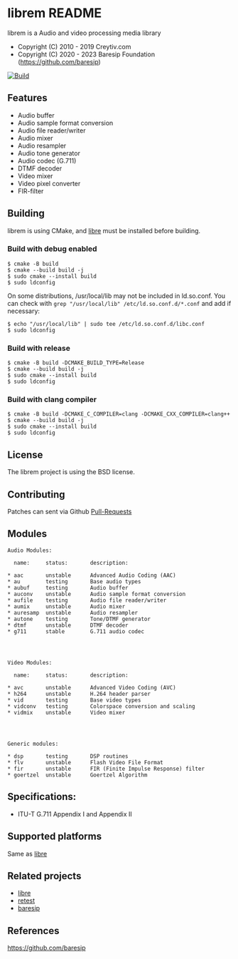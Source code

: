 librem README
=============


librem is a Audio and video processing media library

- Copyright (C) 2010 - 2019 Creytiv.com
- Copyright (C) 2020 - 2023 Baresip Foundation (https://github.com/baresip)

[![Build](https://github.com/baresip/rem/actions/workflows/build.yml/badge.svg)](https://github.com/baresip/rem/actions/workflows/build.yml)


## Features

* Audio buffer
* Audio sample format conversion
* Audio file reader/writer
* Audio mixer
* Audio resampler
* Audio tone generator
* Audio codec (G.711)
* DTMF decoder
* Video mixer
* Video pixel converter
* FIR-filter


## Building

librem is using CMake, and [libre](https://github.com/baresip/re)
must be installed before building.


### Build with debug enabled

```
$ cmake -B build
$ cmake --build build -j
$ sudo cmake --install build
$ sudo ldconfig
```

On some distributions, /usr/local/lib may not be included in ld.so.conf. 
You can check with `grep "/usr/local/lib" /etc/ld.so.conf.d/*.conf` 
and add if necessary:

```
$ echo "/usr/local/lib" | sudo tee /etc/ld.so.conf.d/libc.conf
$ sudo ldconfig
```


### Build with release

```
$ cmake -B build -DCMAKE_BUILD_TYPE=Release 
$ cmake --build build -j
$ sudo cmake --install build
$ sudo ldconfig
```

### Build with clang compiler

```
$ cmake -B build -DCMAKE_C_COMPILER=clang -DCMAKE_CXX_COMPILER=clang++
$ cmake --build build -j
$ sudo cmake --install build
$ sudo ldconfig
```

## License

The librem project is using the BSD license.


## Contributing

Patches can sent via Github
[Pull-Requests](https://github.com/baresip/rem/pulls)


## Modules
```
Audio Modules:

  name:     status:       description:

* aac       unstable      Advanced Audio Coding (AAC)
* au        testing       Base audio types
* aubuf     testing       Audio buffer
* auconv    unstable      Audio sample format conversion
* aufile    testing       Audio file reader/writer
* aumix     unstable      Audio mixer
* auresamp  unstable      Audio resampler
* autone    testing       Tone/DTMF generator
* dtmf      unstable      DTMF decoder
* g711      stable        G.711 audio codec




Video Modules:

  name:     status:       description:

* avc       unstable      Advanced Video Coding (AVC)
* h264      unstable      H.264 header parser
* vid       testing       Base video types
* vidconv   testing       Colorspace conversion and scaling
* vidmix    unstable      Video mixer




Generic modules:

* dsp       testing       DSP routines
* flv       unstable      Flash Video File Format
* fir       unstable      FIR (Finite Impulse Response) filter
* goertzel  unstable      Goertzel Algorithm
```




## Specifications:

* ITU-T G.711 Appendix I and Appendix II


## Supported platforms

Same as [libre](https://github.com/baresip/re)


## Related projects

* [libre](https://github.com/baresip/re)
* [retest](https://github.com/baresip/retest)
* [baresip](https://github.com/baresip/baresip)



## References

https://github.com/baresip
